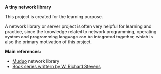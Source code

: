**A tiny network library**

This project is created for the learning purpose.

A network library or server project is often very helpful for 
learning and practice, since the knowledge related to network programming, operating system and programming language
can be integrated together, which is also the primary motivation of this project.


**Main references:**
- [Muduo](https://github.com/chenshuo/muduo) network library
- [Book series writtern by W. Richard Stevens](http://www.kohala.com/start/#books)
